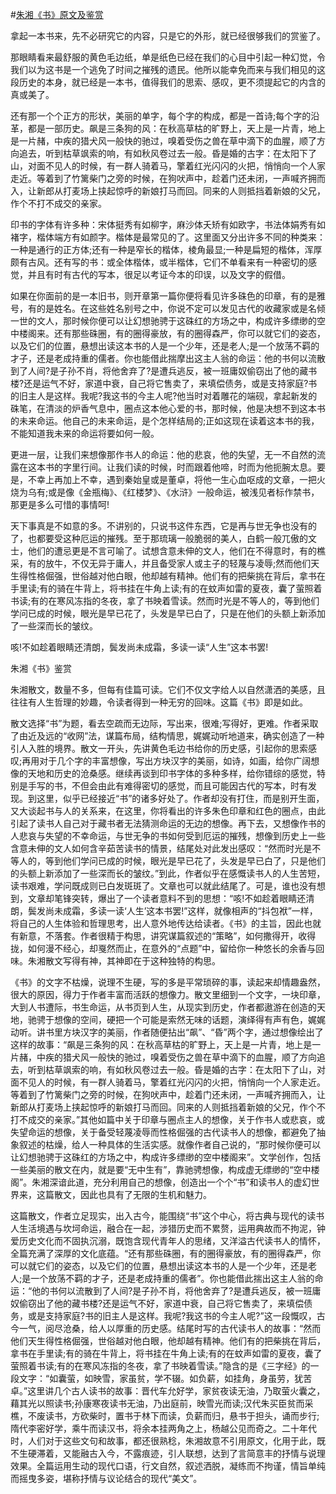 #[朱湘《书》原文及鉴赏](https://www.vrrw.net/wx/8970.html)

拿起一本书来，先不必研究它的内容，只是它的外形，就已经很够我们的赏鉴了。

那眼睛看来最舒服的黄色毛边纸，单是纸色已经在我们的心目中引起一种幻觉，令我们以为这书是一个逃免了时间之摧残的遗民。他所以能幸免而来与我们相见的这段历史的本身，就已经是一本书，值得我们的思索、感叹，更不须提起它的内含的真或美了。

还有那一个个正方的形状，美丽的单字，每个字的构成，都是一首诗;每个字的沿革，都是一部历史。飙是三条狗的风：在秋高草枯的旷野上，天上是一片青，地上是一片赭，中疾的猎犬风一般快的驰过，嗅着受伤之兽在草中滴下的血腥，顺了方向追去，听到枯草飒索的响，有如秋风卷过去一般。昏是婚的古字：在太阳下了山，对面不见人的时候，有一群人骑着马，擎着红光闪闪的火把，悄悄向一个人家走近。等着到了竹篱柴门之旁的时候，在狗吠声中，趁着门还未闭，一声喊齐拥而入，让新郎从打麦场上挟起惊呼的新娘打马而回。同来的人则抵挡着新娘的父兄，作个不打不成交的亲家。



印书的字体有许多种：宋体挺秀有如柳字，麻沙体夭矫有如欧字，书法体娟秀有如褚字，楷体端方有如颜字。楷体是最常见的了。这里面又分出许多不同的种类来：一种是通行的正方体;还有一种是窄长的楷体，棱角最显;一种是扁短的楷体，浑厚颇有古风。还有写的书：或全体楷体，或半楷体，它们不单看来有一种密切的感觉，并且有时有古代的写本，很足以考证今本的印误，以及文字的假借。

如果在你面前的是一本旧书，则开章第一篇你便将看见许多硃色的印章，有的是雅号，有的是姓名。在这些姓名别号之中，你说不定可以发见古代的收藏家或是名倾一世的文人，那时候你便可以让幻想驰骋于这硃红的方场之中，构成许多缥缈的空中楼阁来。还有那些硃圈，有的圈得豪放，有的圈得森严，你可以就它们的姿态，以及它们的位置，悬想出读这本书的人是一个少年，还是老人;是一个放荡不羁的才子，还是老成持重的儒者。你也能借此揣摩出这主人翁的命运：他的书何以流散到了人间?是子孙不肖，将他舍弃了?是遭兵逃反，被一班庸奴偷窃出了他的藏书楼?还是运气不好，家道中衰，自己将它售卖了，来填偿债务，或是支持家庭?书的旧主人是这样。我呢?我这书的今主人呢?他当时对着雕花的端砚，拿起新发的硃笔，在清淡的炉香气息中，圈点这本他心爱的书，那时候，他是决想不到这本书的未来命运。他自己的未来命运，是个怎样结局的;正如这现在读着这本书的我，不能知道我未来的命运将要如何一般。

更进一层，让我们来想像那作书人的命运：他的悲哀，他的失望，无一不自然的流露在这本书的字里行间。让我们读的时候，时而跟着他啼，时而为他扼腕太息。要是，不幸上再加上不幸，遇到秦始皇或是董卓，将他一生心血呕成的文章，一把火烧为乌有;或是像《金瓶梅》、《红楼梦》、《水浒》一般命运，被浅见者标作禁书，那更是多么可惜的事情呵!

天下事真是不如意的多。不讲别的，只说书这件东西，它是再与世无争也没有的了，也都要受这种厄运的摧残。至于那琉璃一般脆弱的美人，白鹤一般兀傲的文士，他们的遭忌更是不言可喻了。试想含意未伸的文人，他们在不得意时，有的樵采，有的放牛，不仅无异于庸人，并且备受家人或主子的轻蔑与凌辱;然而他们天生得性格倔强，世俗越对他白眼，他却越有精神。他们有的把柴挑在背后，拿书在手里读;有的骑在牛背上，将书挂在牛角上读;有的在蚊声如雷的夏夜，囊了萤照着书读;有的在寒风冻指的冬夜，拿了书映着雪读。然而时光是不等人的，等到他们学问已成的时候，眼光是早已花了，头发是早已白了，只是在他们的头额上新添加了一些深而长的皱纹。

咳!不如趁着眼睛还清朗，鬓发尚未成霜，多读一读“人生”这本书罢!

朱湘《书》鉴赏

朱湘散文，数量不多，但每有佳篇可读。它们不仅文字给人以自然潇洒的美感，且往往有人生哲理的妙趣，令读者得到一种无穷的回味。这篇《书》即是如此。

散文选择“书”为题，看去空疏而无边际，写出来，很难;写得好，更难。作者采取了由近及远的“收网”法，谋篇布局，结构情思，娓娓动听地道来，确实创造了一种引人入胜的境界。散文一开头，先讲黄色毛边书给你的历史感，引起你的思索感叹;再用对于几个字的丰富想像，写出方块汉字的美丽，如诗，如画，给你广阔想像的天地和历史的沧桑感。继续再谈到印书字体的多种多样，给你错综的感觉，特别是手写的书，不但会由此有难得密切的感觉，而且可能因古代的写本，时有发现。到这里，似乎已经接近“书”的诸多好处了。作者却没有打住，而是别开生面，又大谈起书与人的关系来，在这里，你将看出的许多朱色印章和红色的圈点，由此引起了读书人自己对于藏书者无法猜测命运的无边的想像。再下去，又想像作书的人悲哀与失望的不幸命运，与世无争的书如何受到厄运的摧残，想像到历史上一些含意未伸的文人如何含辛茹苦读书的情景，结尾处对此发出感叹：“然而时光是不等人的，等到他们学问已成的时候，眼光是早已花了，头发是早已白了，只是他们的头额上新添加了一些深而长的皱纹。”到此，作者似乎在感慨读书人的人生苦短，读书艰难，学问既成则已白发斑斑了。文章也可以就此结尾了。可是，谁也没有想到，文章却笔锋突转，爆出了一个读者意料不到的思想：“咳!不如趁着眼睛还清朗，鬓发尚未成霜，多读一读‘人生’这本书罢!”这样，就像相声的“抖包袱”一样，将自己的人生体验和哲理思考，出人意外地传达给读者。《书》的主旨，因此也就有新意，不落套。作者很精于构思，讲究谋篇叙述的“策略”，如何撒得开，收得拢，如何漫不经心，却戛然而止，在意外的“点题”中，留给你一种悠长的余香与回味。朱湘散文写得有神，其神即在于这种独特的构思。

《书》的文字不枯燥，说理不生硬，写的多是平常琐碎的事，读起来却情趣盎然，很大的原因，得力于作者丰富而活跃的想像力。散文里细到一个文字，一块印章，大到人书遭际，书生命运，从书页到人生，从现实到历史，作者都遨游在创造的天地，驰骋于想像的空间，硬把一个可能是索然无味的话题，演绎得有声有色，娓娓动听。讲书里方块汉字的美丽，作者随便拈出“飙”、“昏”两个字，通过想像绘出了这样的故事：“飙是三条狗的风：在秋高草枯的旷野上，天上是一片青，地上是一片赭，中疾的猎犬风一般快的驰过，嗅着受伤之兽在草中滴下的血腥，顺了方向追去，听到枯草飒索的响，有如秋风卷过去一般。昏是婚的古字：在太阳下了山，对面不见人的时候，有一群人骑着马，擎着红光闪闪的火把，悄悄向一个人家走近。等着到了竹篱柴门之旁的时候，在狗吠声中，趁着门还未闭，一声喊齐拥而入，让新郎从打麦场上挟起惊呼的新娘打马而回。同来的人则抵挡着新娘的父兄，作个不打不成交的亲家。”其他如篇中关于印章与圈点主人的想像，关于作书人或悲哀，或失望命运的想像，关于备受轻蔑凌辱而性格倔强的古代读书人的想像，都避免了抽象叙述的枯燥，给人一种具体的生活实感。就像作者自己说的，“那时候你便可以让幻想驰骋于这硃红的方场之中，构成许多缥缈的空中楼阁来”。文学创作，包括一些美丽的散文在内，就是要“无中生有”，靠驰骋想像，构成虚无缥缈的“空中楼阁”。朱湘深谙此道，充分利用自己的想像，创造出一个个“书”和读书人的虚幻世界来，这篇散文，因此也具有了无限的生机和魅力。

这篇散文，作者立足现实，出入古今，能围绕“书”这个中心，将古典与现代的读书人生活境遇与坎坷命运，融合在一起，涉猎历史而不累赘，运用典故而不拘泥，钟爱历史文化而不固执沉溺，既饱含现代青年人的思绪，又洋溢古代读书人的情怀，全篇充满了深厚的文化底蕴。“还有那些硃圈，有的圈得豪放，有的圈得森严，你可以就它们的姿态，以及它们的位置，悬想出读这本书的人是一个少年，还是老人;是一个放荡不羁的才子，还是老成持重的儒者”。你也能借此揣出这主人翁的命运：“他的书何以流散到了人间?是子孙不肖，将他舍弃了?是遭兵逃反，被一班庸奴偷窃出了他的藏书楼?还是运气不好，家道中衰，自己将它售卖了，来填偿债务，或是支持家庭?书的旧主人是这样。我呢?我这书的今主人呢?”这一段慨叹，古今一气，阅尽沧桑，给人以厚重的历史感。结尾时写的古代读书人的故事：“然而他们天生得性格倔强，世俗越对他白眼，他却越有精神。他们有的把柴挑在背后，拿书在手里读;有的骑在牛背上，将书挂在牛角上读;有的在蚊声如雷的夏夜，囊了萤照着书读;有的在寒风冻指的冬夜，拿了书映着雪读。”隐含的是《三字经》的一段文字：“如囊萤，如映雪，家虽贫，学不辍。如负薪，如挂角，身虽劳，犹苦卓。”这里讲几个古人读书的故事：晋代车允好学，家贫夜读无油，乃取萤火囊之，藉其光以照读书;孙康寒夜读书无油，乃出庭前，映雪光而读;汉代朱买臣贫而采樵，不废读书，方砍柴时，置书于林下而读，负薪而归，悬书于担头，诵而步行;隋代李密好学，乘牛而读汉书，将余本挂两角之上，杨越公见而奇之。二十年代时，人们对于这些文句和故事，都还很熟稔，朱湘故意不引用原文，化用于此，既不生硬滞着，又能融古入今，不露痕迹，引人联想，达到了言简意丰的抒情与说理效果。全篇运用生动的现代口语，行文自然，叙述洒脱，凝练而不拘谨，情旨单纯而摇曳多姿，堪称抒情与议论结合的现代“美文”。

